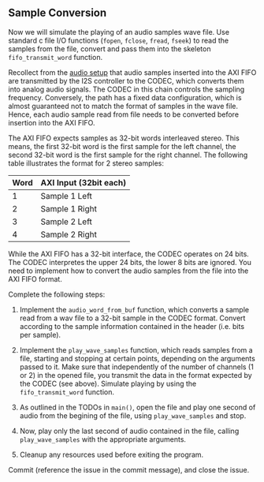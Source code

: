 ## Sample Conversion

Now we will simulate the playing of an audio samples wave file. Use standard c file I/O functions (```fopen```, ```fclose```, ```fread```, ```fseek```) to read the samples from the file,  convert and pass them into the skeleton ```fifo_transmit_word``` function.

Recollect from the [audio setup](https://neu-ece-4534.github.io/audio.html) that audio samples inserted into the AXI FIFO are transmitted by the I2S controller to the CODEC, which converts them into analog audio signals. The CODEC in this chain controls the sampling frequency. Conversely, the path has a fixed data configuration, which is almost guaranteed not to match the format of samples in the wave file. Hence, each audio sample read from file needs to be converted before insertion into the AXI FIFO. 

The AXI FIFO expects samples as 32-bit words interleaved stereo. This means, the first 32-bit word is the first sample for the left channel, the second 32-bit word is the first sample for the right channel. The following table illustrates the format for 2 stereo samples: 

| Word | AXI Input (32bit  each)
|-|-------------
|1|Sample 1 Left
|2| Sample 1 Right
|3| Sample 2 Left
|4| Sample 2 Right

While the AXI FIFO has a 32-bit interface, the CODEC operates on 24 bits. The CODEC interpretes the upper 24 bits, the lower 8 bits are ignored. You need to implement how to convert the audio samples from the file into the AXI FIFO format.

Complete the following steps:

1. Implement the ```audio_word_from_buf``` function, which converts a sample read from a wav file to a 32-bit sample in the CODEC format. Convert according to the sample information contained in the header (i.e. bits per sample).

2. Implement the ```play_wave_samples``` function, which reads samples from a file, starting and stopping at certain points, depending on the arguments passed to it. Make sure that independently of the number of channels (1 or 2) in the opened file, you transmit the data in the format expected by the CODEC (see above). Simulate playing by using the ```fifo_transmit_word``` function. 

3. As outlined in the TODOs in ```main()```, open the file and play one second of audio from the begining of the file, using ```play_wave_samples``` and stop.

4. Now, play only the last second of audio contained in the file, calling ```play_wave_samples``` with the appropriate arguments.

5. Cleanup any resources used before exiting the program.

Commit (reference the issue in the commit message), and close the issue.
